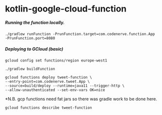 # kotlin-google-cloud-function

##### Running the function locally. 
```
./gradlew runFunction -PrunFunction.target=com.codenerve.function.App -PrunFunction.port=8080
```

##### Deploying to GCloud (basic)
```
gcloud config set functions/region europe-west1
```

```
./gradlew buildFunction

gcloud functions deploy tweet-function \
--entry-point=com.codenerve.tweet.App \
--source=build/deploy --runtime=java11 --trigger-http \
--allow-unauthenticated --set-env-vars OK=nice
```
*N.B. gcp functions need fat jars so there was gradle work to be done here. 

```
gcloud functions describe tweet-function
```
